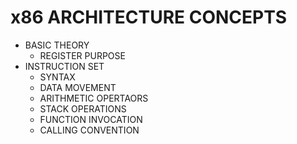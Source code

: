# x86 ARCHITECTURE CONCEPTS

- BASIC THEORY
  - REGISTER PURPOSE
- INSTRUCTION SET
  - SYNTAX
  - DATA MOVEMENT
  - ARITHMETIC OPERTAORS
  - STACK OPERATIONS
  - FUNCTION INVOCATION
  - CALLING CONVENTION
